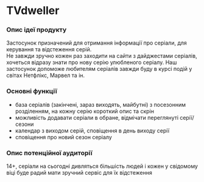 # TVdweller
### Опис ідеї продукту
Застосунок призначений для отримання інформації про серіали, для керування та відстеження серій. <br>
Не завжди зручно кожен раз заходити на сайти з дайджестами серіалів, хочеться відразу знати про нову серію улюбленого серіалу. 
Наш застосунок допоможе любителям серіалів завжди буду в курсі подій у світах Нетфлікс, Марвел та ін. 
### Основні функції
+ база серіалів (закінчені, зараз виходять, майбутні) з посезонним розділенням, на кожну серію короткий опис та скрін
+ можливість додавати серіали в обране, відмічати переглянуті серії/сезони
+ календар з виходом серій, сповіщення в день виходу серії
+ сповіщення про новий сезон серіалу

### Опис потенційної аудиторії
14+, серіали на сьогодні дивляться більшість людей і кожен у свідомому віці буде радий мати зручний сервіс для їх відстеження
